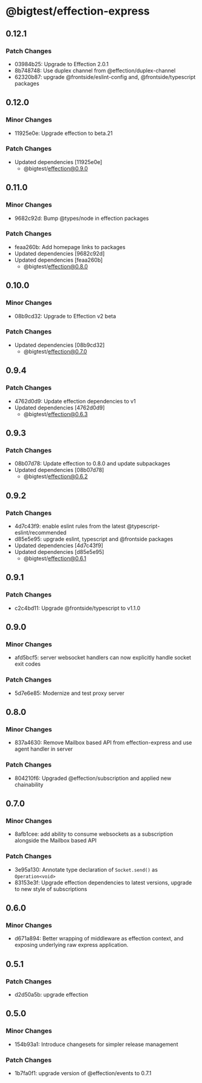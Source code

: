 # @bigtest/effection-express

## 0.12.1

### Patch Changes

- 03984b25: Upgrade to Effection 2.0.1
- 8b748748: Use duplex channel from @effection/duplex-channel
- 62320b87: upgrade @frontside/eslint-config and, @frontside/typescript packages

## 0.12.0

### Minor Changes

- 11925e0e: Upgrade effection to beta.21

### Patch Changes

- Updated dependencies [11925e0e]
  - @bigtest/effection@0.9.0

## 0.11.0

### Minor Changes

- 9682c92d: Bump @types/node in effection packages

### Patch Changes

- feaa260b: Add homepage links to packages
- Updated dependencies [9682c92d]
- Updated dependencies [feaa260b]
  - @bigtest/effection@0.8.0

## 0.10.0

### Minor Changes

- 08b9cd32: Upgrade to Effection v2 beta

### Patch Changes

- Updated dependencies [08b9cd32]
  - @bigtest/effection@0.7.0

## 0.9.4

### Patch Changes

- 4762d0d9: Update effection dependencies to v1
- Updated dependencies [4762d0d9]
  - @bigtest/effection@0.6.3

## 0.9.3

### Patch Changes

- 08b07d78: Update effection to 0.8.0 and update subpackages
- Updated dependencies [08b07d78]
  - @bigtest/effection@0.6.2

## 0.9.2

### Patch Changes

- 4d7c43f9: enable eslint rules from the latest @typescript-eslint/recommended
- d85e5e95: upgrade eslint, typescript and @frontside packages
- Updated dependencies [4d7c43f9]
- Updated dependencies [d85e5e95]
  - @bigtest/effection@0.6.1

## 0.9.1

### Patch Changes

- c2c4bd11: Upgrade @frontside/typescript to v1.1.0

## 0.9.0

### Minor Changes

- afd5bcf5: server websocket handlers can now explicitly handle socket exit codes

### Patch Changes

- 5d7e6e85: Modernize and test proxy server

## 0.8.0

### Minor Changes

- 837a4630: Remove Mailbox based API from effection-express and use agent handler in server

### Patch Changes

- 804210f6: Upgraded @effection/subscription and applied new chainability

## 0.7.0

### Minor Changes

- 8afb1cee: add ability to consume websockets as a subscription alongside the
  Mailbox based API

### Patch Changes

- 3e95a130: Annotate type declaration of `Socket.send()` as `Operation<void>`
- 83153e3f: Upgrade effection dependencies to latest versions, upgrade to new style of subscriptions

## 0.6.0

### Minor Changes

- d671a894: Better wrapping of middleware as effection context, and exposing underlying raw
  express application.

## 0.5.1

### Patch Changes

- d2d50a5b: upgrade effection

## 0.5.0

### Minor Changes

- 154b93a1: Introduce changesets for simpler release management

### Patch Changes

- 1b7fa0f1: upgrade version of @effection/events to 0.7.1
